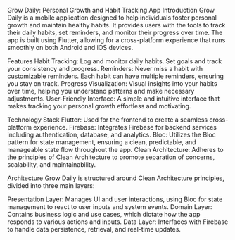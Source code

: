 Grow Daily: Personal Growth and Habit Tracking App
Introduction
Grow Daily is a mobile application designed to help individuals foster personal growth and maintain healthy habits. It provides users with the tools to track their daily habits, set reminders, and monitor their progress over time. The app is built using Flutter, allowing for a cross-platform experience that runs smoothly on both Android and iOS devices.

Features
Habit Tracking: Log and monitor daily habits. Set goals and track your consistency and progress.
Reminders: Never miss a habit with customizable reminders. Each habit can have multiple reminders, ensuring you stay on track.
Progress Visualization: Visual insights into your habits over time, helping you understand patterns and make necessary adjustments.
User-Friendly Interface: A simple and intuitive interface that makes tracking your personal growth effortless and motivating.

Technology Stack
Flutter: Used for the frontend to create a seamless cross-platform experience.
Firebase: Integrates Firebase for backend services including authentication, database, and analytics.
Bloc: Utilizes the Bloc pattern for state management, ensuring a clean, predictable, and manageable state flow throughout the app.
Clean Architecture: Adheres to the principles of Clean Architecture to promote separation of concerns, scalability, and maintainability.

Architecture
Grow Daily is structured around Clean Architecture principles, divided into three main layers:

Presentation Layer: Manages UI and user interactions, using Bloc for state management to react to user inputs and system events.
Domain Layer: Contains business logic and use cases, which dictate how the app responds to various actions and inputs.
Data Layer: Interfaces with Firebase to handle data persistence, retrieval, and real-time updates.
